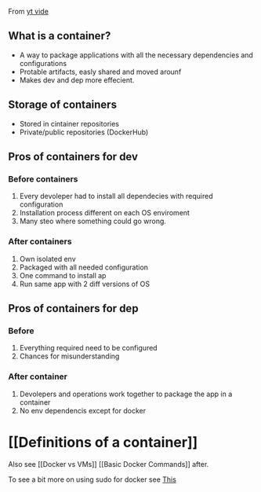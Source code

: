 From  [yt vide](https://www.youtube.com/watch?v=3c-iBn73dDE)
## What is a container?
- A way to package applications with all the necessary dependencies and configurations
- Protable artifacts, easly shared and moved arounf
- Makes dev and dep more effecient.


 ## Storage of containers
 - Stored in cintainer repositories
 - Private/public repositories (DockerHub)

## Pros of containers for dev
### Before containers
1. Every devoleper had to install all dependecies with required configuration
2. Installation process different on each OS enviroment
3. Many steo where something could go wrong.

### After containers 
1. Own isolated env
2. Packaged with all needed configuration
3. One command to install ap
4. Run same app with 2 diff versions of OS 

## Pros of containers for dep
### Before
1. Everything required need to be configured
2. Chances for misunderstanding

### After container 
1. Devolepers and operations work together to package the app in a container
2. No env dependencis except for docker


# [[Definitions of a container]]

Also see [[Docker vs VMs]]
[[Basic Docker Commands]] after.

To see a bit more on using sudo for docker see [This](https://docs.docker.com/engine/install/linux-postinstall/)
 
